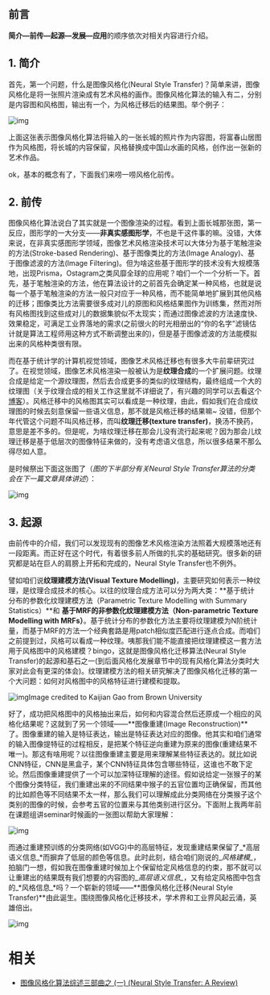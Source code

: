 


## **前言**

**简介—前传—起源—发展—应用**的顺序依次对相关内容进行介绍。

## **1. 简介**

首先，第一个问题，什么是图像风格化(Neural Style Transfer)？简单来讲，图像风格化是将一张照片渲染成有艺术风格的画作。图像风格化算法的输入有二，分别是内容图和风格图，输出有一个，为风格迁移后的结果图。举个例子：

![img](https://pic3.zhimg.com/80/v2-2c42963322d402dd6dcb2cce65e4ff0e_hd.jpg)

上面这张表示图像风格化算法将输入的一张长城的照片作为内容图，将富春山居图作为风格图，将长城的内容保留，风格替换成中国山水画的风格，创作出一张新的艺术作品。

ok，基本的概念有了，下面我们来唠一唠风格化前传。

## **2. 前传**

图像风格化算法说白了其实就是一个图像渲染的过程。看到上面长城那张图，第一反应，图形学的一大分支——**非真实感图形学**，不也是干这件事的嘛。没错，大体来说，在非真实感图形学领域，图像艺术风格渲染技术可以大体分为基于笔触渲染的方法(Stroke-based Rendering)、基于图像类比的方法(Image Analogy)、基于图像滤波的方法(Image Filtering)。但为啥这些基于图形学的技术没有大规模落地，出现Prisma，Ostagram之类风靡全球的应用呢？咱们一个一个分析一下。首先，基于笔触渲染的方法，他在算法设计的之前首先会确定某一种风格，也就是说每一个基于笔触渲染的方法一般只对应于一种风格，而不能简单地扩展到其他风格的迁移；图像类比方法需要很多成对儿的原图和风格结果图作为训练集，然而对所有风格图找到这些成对儿的数据集貌似不太现实；而通过图像滤波的方法速度快、效果稳定，可满足工业界落地的需求(之前很火的时光相册出的“你的名字”滤镜估计就是算法工程师用这种方式不断调整出来的)，但是基于图像滤波的方法能模拟出来的风格种类很有限。

而在基于统计学的计算机视觉领域，图像艺术风格迁移也有很多大牛前辈研究过了。在视觉领域，图像艺术风格渲染一般被认为是**纹理合成**的一个扩展问题。纹理合成是给定一个源纹理图，然后去合成更多的类似的纹理结构，最终组成一个大的纹理图（关于纹理合成的相关工作这里就不详细说了，有兴趣的同学可以去看这个[博客](https://link.zhihu.com/?target=http%3A//www.cnblogs.com/dongdu/p/5073561.html)）。风格迁移中的风格图其实可以看成是一种纹理，由此，假如我们在合成纹理图的时候去刻意保留一些语义信息，那不就是风格迁移的结果嘛~ 没错，但那个年代管这个问题不叫风格迁移，而叫**纹理迁移(texture transfer)**，换汤不换药，意思是差不多的。但是呢，为啥纹理迁移在那会儿没有流行起来呢？因为那会儿纹理迁移是基于低层次的图像特征来做的，没有考虑语义信息，所以很多结果不那么得尽如人意。

是时候祭出下面这张图了（*图的下半部分有关Neural Style Transfer算法的分类会在下一篇文章具体讲述*）：

![img](https://pic3.zhimg.com/80/v2-b984b631e0a0782ba79ae13492df2126_hd.jpg)

## **3. 起源**

由前传中的介绍，我们可以发现现有的图像艺术风格渲染方法照着大规模落地还有一段距离。而正好在这个时代，有着很多前人所做的扎实的基础研究。很多新的研究都是站在巨人的肩膀上开拓和完成的，Neural Style Transfer也不例外。

譬如咱们说**纹理建模方法(Visual Texture Modelling)**，主要研究如何表示一种纹理，是纹理合成技术的核心。以往的纹理合成方法可以分为两大类：**基于统计分布的参数化纹理建模方法（Parametric Texture Modelling with Summary Statistics）**和 **基于MRF的非参数化纹理建模方法（Non-parametric Texture Modelling with MRFs）**。基于统计分布的参数化方法主要将纹理建模为N阶统计量，而基于MRF的方法一个经典套路是用patch相似度匹配进行逐点合成。而咱们之前提到过，风格可以看成一种纹理。咦那我们能不能直接把纹理建模这一套方法用于风格图中的风格建模？bingo，这就是图像风格化迁移算法(Neural Style Transfer)的起源和基石之一(到后面风格化发展章节中的现有风格化算法分类时大家对此会有更深的体会)。纹理建模方法的相关研究解决了图像风格化迁移的第一个大问题：如何对风格图中的风格特征进行建模和提取。

![img](https://pic3.zhimg.com/80/v2-9459de357eed0810b2a5202d40f2c032_hd.jpg)Image credited to Kaijian Gao from Brown University

好了，成功把风格图中的风格抽出来后，如何和内容混合然后还原成一个相应的风格化结果呢？这就到了另一个领域——**图像重建(Image Reconstruction)**了。图像重建的输入是特征表达，输出是特征表达对应的图像。他其实和咱们通常的输入图像提特征的过程相反，是把某个特征逆向重建为原来的图像(重建结果不唯一)。那这有啥用呢？以往图像重建主要是用来理解某些特征表达的。就比如说CNN特征，CNN是黑盒子，某个CNN特征具体包含哪些特征，这谁也不敢下定论。然后图像重建提供了一个可以加深特征理解的途径。假如说给定一张猴子的某个图像分类特征，我们重建出来的不同结果中猴子的五官位置均正确保留，而其他的比如颜色等不同结果不太一样，那么我们可以理解成此分类网络在分类猴子这个类别的图像的时候，会参考五官的位置来与其他类别进行区分。下面附上我两年前在课题组讲seminar时候画的一张图以帮助大家理解：

![img](https://pic2.zhimg.com/80/v2-1af1ab49257d807f9cdfe396871e0839_hd.jpg)

而通过重建预训练的分类网络(如VGG)中的高层特征，发现重建结果保留了_*高层语义信息_*而摒弃了低层的颜色等信息。此时此刻，结合咱们刚说的_*风格建模_*，拍脑门一想，假如我在图像重建时候加上个保留给定风格信息的约束，那不就可以让重建出的结果既有我们想要的内容图的_*高层语义信息_*，又有给定风格图中包含的_*风格信息_*吗？一个崭新的领域——**图像风格化迁移(Neural Style Transfer)**由此诞生。围绕图像风格化迁移技术，学术界和工业界风起云涌，英雄倍出。

![img](https://pic3.zhimg.com/80/v2-94c2603c78fd73fbf7a10349dea4744a_hd.jpg)



# 相关

- [图像风格化算法综述三部曲之 (一) (Neural Style Transfer: A Review)](https://zhuanlan.zhihu.com/p/36238178)
